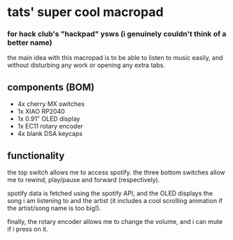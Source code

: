 # tats' super cool macropad
### for hack club's "hackpad" ysws (i genuinely couldn't think of a better name)

the main idea with this macropad is to be able to listen to music easily, and without disturbing any work or opening any
extra tabs.

## components (BOM)
- 4x cherry MX switches
- 1x XIAO RP2040
- 1x 0.91" OLED display
- 1x EC11 rotary encoder
- 4x blank DSA keycaps

## functionality
the top switch allows me to access spotify. the three bottom switches allow me to rewind, play/pause and forward (respectively).

spotify data is fetched using the spotify API, and the OLED displays the song i am listening to and the artist (it includes a 
cool scrolling animation if the artist/song name is too big!).

finally, the rotary encoder allows me to change the volume, and i can mute if i press on it. 

